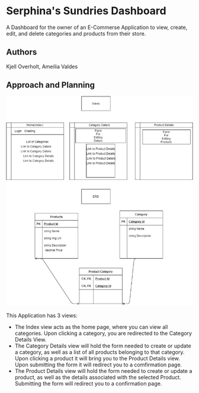 # Serphina's Sundries Dashboard
A Dashboard for the owner of an E-Commerse Application to view, create, edit, and delete categories and products from their store.

## Authors
Kjell Overholt, Ameilia Valdes

## Approach and Planning
![Image of View Models and ERD](./SeraphinasSundries.jpg)

This Application has 3 views: 
- The Index view acts as the home page, where you can view all categories. Upon clicking a category, you are redirected to the Category Details View.
- The Category Details view will hold the form needed to create or update a category, as well as a list of all products belonging to that category. Upon clicking a product it will bring you to the Product Details view. Upon submitting the form it will redirect you to a comfirmation page.
- The Product Details view will hold the form needed to create or update a product, as well as the details associated with the selected Product. Submitting the form will redirect you to a confirmation page.
